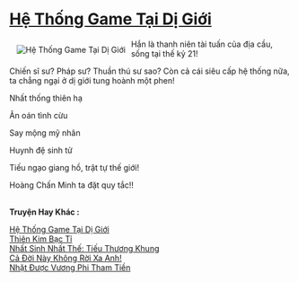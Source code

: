 <a href="https://utruyen.com/truyen/he-thong-game-tai-di-gioi/17260/" title="Hệ Thống Game Tại Dị Giới"><h1>Hệ Thống Game Tại Dị Giới</h1></a><div style="display:table"><img align="right" style="float: left; padding: 10px;" src="https://utruyen.com/images/story/200x260/he-thong-game-tai-di-gioi.jpg" alt="Hệ Thống Game Tại Dị Giới">Hắn là thanh niên tài tuấn của địa cầu, sống tại thế kỷ 21!<p></p>Chiến sĩ sư? Pháp sư? Thuần thú sư sao? Còn cả cái siêu cấp hệ thống nữa, ta chẳng ngại ở dị giới tung hoành một phen!<p></p>Nhất thống thiên hạ<p></p>Ân oán tình cừu<p></p>Say mộng mỹ nhân<p></p>Huynh đệ sinh tử<p></p>Tiếu ngạo giang hồ, trật tự thế giới!<p></p>Hoàng Chấn Minh ta đặt quy tắc!!</div><p><br><b>Truyện Hay Khác :</b></p><a href="https://utruyen.com/truyen/he-thong-game-tai-di-gioi/17260/" alt="Hệ Thống Game Tại Dị Giới">Hệ Thống Game Tại Dị Giới</a><br/><a href="https://utruyen.com/truyen/thien-kim-bac-ti/21160/" alt="Thiên Kim Bạc Tỉ">Thiên Kim Bạc Tỉ</a><br/><a href="https://github.com/quanluxury/ngontinhhot/tree/master/truyenhay/19304" alt="Nhất Sinh Nhất Thế: Tiếu Thương Khung">Nhất Sinh Nhất Thế: Tiếu Thương Khung</a><br/><a href="https://github.com/quanluxury/ngontinhhot/tree/master/truyenhay/19293" alt="Cả Đời Này Không Rời Xa Anh!">Cả Đời Này Không Rời Xa Anh!</a><br/><a href="https://www.google.com.sg/url?q=https%3A%2F%2Futruyen.com%2Ftruyen%2Fnhat-duoc-vuong-phi-tham-tien%2F19131%2F" alt="Nhặt Được Vương Phi Tham Tiền">Nhặt Được Vương Phi Tham Tiền</a><br/>